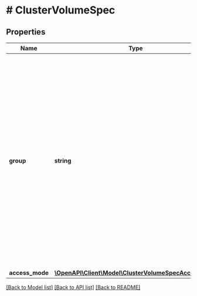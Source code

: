 # # ClusterVolumeSpec

## Properties

Name | Type | Description | Notes
------------ | ------------- | ------------- | -------------
**group** | **string** | Group defines the volume group of this volume. Volumes belonging to the same group can be referred to by group name when creating Services.  Referring to a volume by group instructs Swarm to treat volumes in that group interchangeably for the purpose of scheduling. Volumes with an empty string for a group technically all belong to the same, emptystring group. | [optional]
**access_mode** | [**\OpenAPI\Client\Model\ClusterVolumeSpecAccessMode**](ClusterVolumeSpecAccessMode.md) |  | [optional]

[[Back to Model list]](../../README.md#models) [[Back to API list]](../../README.md#endpoints) [[Back to README]](../../README.md)
